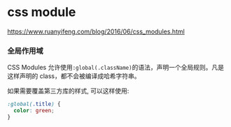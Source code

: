 # css module

<https://www.ruanyifeng.com/blog/2016/06/css_modules.html>

### 全局作用域

CSS Modules 允许使用`:global(.className)`的语法，声明一个全局规则。凡是这样声明的 class，都不会被编译成哈希字符串。

如果需要覆盖第三方库的样式, 可以这样使用:

```css
:global(.title) {
  color: green;
}
```

